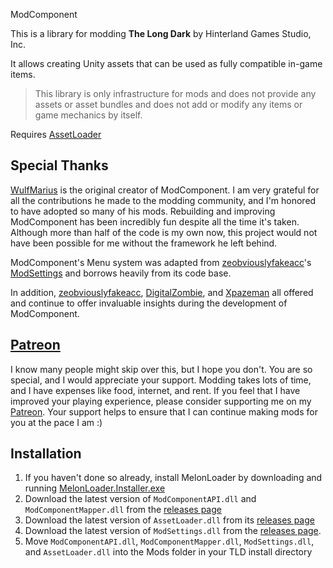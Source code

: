 ModComponent

This is a library for modding **The Long Dark** by Hinterland Games Studio, Inc.

It allows creating Unity assets that can be used as fully compatible in-game items.

> This library is only infrastructure for mods and does not provide any assets or asset bundles and does not add or modify any items or game mechanics by itself.

Requires [AssetLoader](https://github.com/ds5678/AssetLoader)

## Special Thanks

[WulfMarius](https://github.com/WulfMarius) is the original creator of ModComponent. I am very grateful for all the contributions he made to the modding community, and I'm honored to have adopted so many of his mods. Rebuilding and improving ModComponent has been incredibly fun despite all the time it's taken. Although more than half of the code is my own now, this project would not have been possible for me without the framework he left behind.

ModComponent's Menu system was adapted from [zeobviouslyfakeacc](https://github.com/zeobviouslyfakeacc)'s [ModSettings](https://github.com/zeobviouslyfakeacc/ModSettings) and borrows heavily from its code base.

In addition, [zeobviouslyfakeacc](https://github.com/zeobviouslyfakeacc), [DigitalZombie](https://github.com/DigitalzombieTLD), and [Xpazeman](https://github.com/Xpazeman) all offered and continue to offer invaluable insights during the development of ModComponent.

## [Patreon](https://www.patreon.com/ds5678)

I know many people might skip over this, but I hope you don't. You are so special, and I would appreciate your support. Modding takes lots of time, and I have expenses like food, internet, and rent. If you feel that I have improved your playing experience, please consider supporting me on my [Patreon](https://www.patreon.com/ds5678). Your support helps to ensure that I can continue making mods for you at the pace I am :)

## Installation

1. If you haven't done so already, install MelonLoader by downloading and running [MelonLoader.Installer.exe](https://github.com/HerpDerpinstine/MelonLoader/releases/latest/download/MelonLoader.Installer.exe)
2. Download the latest version of `ModComponentAPI.dll` and `ModComponentMapper.dll` from the [releases page](https://github.com/ds5678/ModComponent/releases)
3. Download the latest version of `AssetLoader.dll` from its [releases page](https://github.com/ds5678/AssetLoader/releases)
4. Download the latest version of `ModSettings.dll` from the [releases page](https://github.com/zeobviouslyfakeacc/ModSettings/releases).
5. Move `ModComponentAPI.dll`, `ModComponentMapper.dll`, `ModSettings.dll`, and `AssetLoader.dll` into the Mods folder in your TLD install directory
